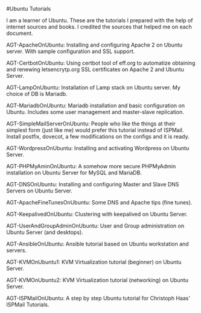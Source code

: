 #Ubuntu Tutorials

I am a learner of Ubuntu. These are the tutorials I prepared with the help of internet sources and books. I credited the sources that helped me on each document.

AGT-ApacheOnUbuntu: Installing and configuring Apache 2 on Ubuntu server. With sample configuration and SSL support.

AGT-CertbotOnUbuntu: Using certbot tool of eff.org to automatize obtaining and renewing letsencrytp.org SSL certificates on Apache 2 and Ubuntu Server.

AGT-LampOnUbuntu: Installation of Lamp stack on Ubuntu server. My choice of DB is Mariadb.

AGT-MariadbOnUbuntu: Mariadb installation and basic configuration on Ubuntu. Includes some user management and master-slave replication.

AGT-SimpleMailServerOnUbuntu: People who like the things at their simplest form (just like me) would prefer this tutorial instead of ISPMail. Install postfix, dovecot, a few modifications on the configs and it is ready.

AGT-WordpressOnUbuntu: Installing and activating Wordpress on Ubuntu Server.

AGT-PHPMyAminOnUbuntu: A somehow more secure PHPMyAdmin installation on Ubuntu Server for MySQL and MariaDB.

AGT-DNSOnUbuntu: Installing and configuring Master and Slave DNS Servers on Ubuntu Server.

AGT-ApacheFineTunesOnUbuntu: Some DNS and Apache tips (fine tunes).

AGT-KeepalivedOnUbuntu: Clustering with keepalived on Ubuntu Server.

AGT-UserAndGroupAdminOnUbuntu: User and Group administration on Ubuntu Server (and desktops).

AGT-AnsibleOnUbuntu: Ansible tutorial based on Ubuntu workstation and servers.

AGT-KVMOnUbuntu1: KVM Virtualization tutorial (beginner) on Ubuntu Server. 

AGT-KVMOnUbuntu2: KVM Virtualization tutorial (networking) on Ubuntu Server. 

AGT-ISPMailOnUbuntu: A step by step Ubuntu tutorial for Christoph Haas' ISPMail Tutorials.

